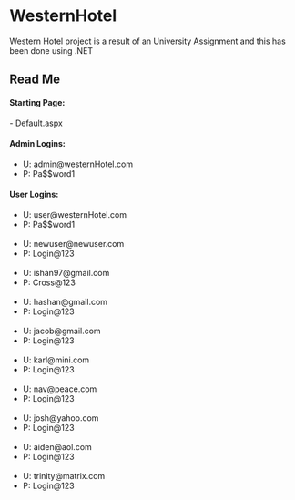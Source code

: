 # WesternHotel
Western Hotel project is a result of an University Assignment and this has been done using .NET


<h2>Read Me</h2>

<h4> Starting Page:</h4>
	- Default.aspx


<h4>Admin Logins:</h4>

<ul>
<li>U: admin@westernHotel.com</li>
<li>P: Pa$$word1</li>
</ul>

<h4>User Logins:</h4>

<ul>
    <li>U: user@westernHotel.com</li>
    <li>P: Pa$$word1</li>
    <br/>
    <li>U: newuser@newuser.com</li>
    <li>P: Login@123</li>
    <br/>
    <li>U: ishan97@gmail.com</li>
    <li>P: Cross@123</li>
    <br>
    <li>U: hashan@gmail.com</li>
    <li>P: Login@123</li>
    <br>
    <li>U: jacob@gmail.com</li>
    <li>P: Login@123</li>
    <br>
    <li>U: karl@mini.com</li>
    <li>P: Login@123</li>
    <br>
    <li>U: nav@peace.com</li>
    <li>P: Login@123</li>
    <br>
    <li>U: josh@yahoo.com</li>
    <li>P: Login@123</li>
    <br>
    <li>U: aiden@aol.com</li>
    <li>P: Login@123</li>
    <br>
    <li>U: trinity@matrix.com</li>
    <li>P: Login@123</li>
    </ul>


